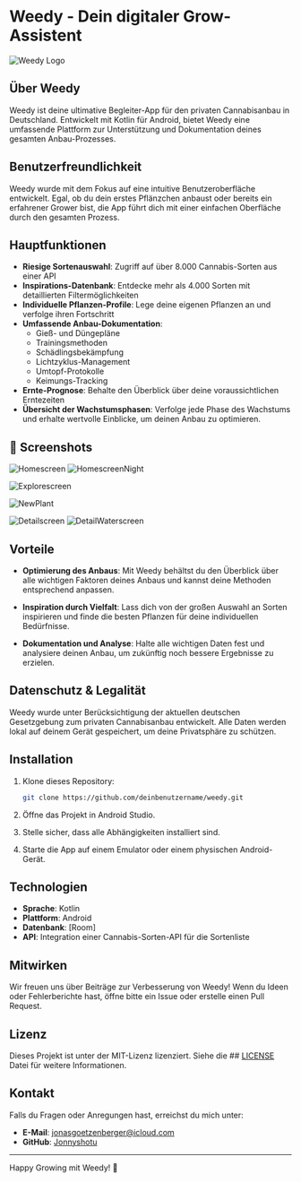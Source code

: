 # Weedy - Dein digitaler Grow-Assistent

![Weedy Logo](assets/Weedy.png)

## Über Weedy

Weedy ist deine ultimative Begleiter-App für den privaten Cannabisanbau in Deutschland. Entwickelt mit Kotlin für Android, bietet Weedy eine umfassende Plattform zur Unterstützung und Dokumentation deines gesamten Anbau-Prozesses.

## Benutzerfreundlichkeit

Weedy wurde mit dem Fokus auf eine intuitive Benutzeroberfläche entwickelt. Egal, ob du dein erstes Pflänzchen anbaust oder bereits ein erfahrener Grower bist, die App führt dich mit einer einfachen Oberfläche durch den gesamten Prozess.

## Hauptfunktionen

- **Riesige Sortenauswahl**: Zugriff auf über 8.000 Cannabis-Sorten aus einer API
- **Inspirations-Datenbank**: Entdecke mehr als 4.000 Sorten mit detaillierten Filtermöglichkeiten
- **Individuelle Pflanzen-Profile**: Lege deine eigenen Pflanzen an und verfolge ihren Fortschritt
- **Umfassende Anbau-Dokumentation**:
    - Gieß- und Düngepläne
    - Trainingsmethoden
    - Schädlingsbekämpfung
    - Lichtzyklus-Management
    - Umtopf-Protokolle
    - Keimungs-Tracking
- **Ernte-Prognose**: Behalte den Überblick über deine voraussichtlichen Erntezeiten
- **Übersicht der Wachstumsphasen**: Verfolge jede Phase des Wachstums und erhalte wertvolle Einblicke, um deinen Anbau zu optimieren.

## 📱 Screenshots

![Homescreen](assets/screenshot_home.png) ![HomescreenNight](assets/screenshot_home_night.png)

![Explorescreen](assets/screenshot_explore.png)

![NewPlant](assets/screenshot_newPlant.png)

![Detailscreen](assets/screenshot_detail.png) ![DetailWaterscreen](assets/screenshot_detailWater.png)

## Vorteile

- **Optimierung des Anbaus**: Mit Weedy behältst du den Überblick über alle wichtigen Faktoren deines Anbaus und kannst deine Methoden entsprechend anpassen.

- **Inspiration durch Vielfalt**: Lass dich von der großen Auswahl an Sorten inspirieren und finde die besten Pflanzen für deine individuellen Bedürfnisse.

- **Dokumentation und Analyse**: Halte alle wichtigen Daten fest und analysiere deinen Anbau, um zukünftig noch bessere Ergebnisse zu erzielen.

## Datenschutz & Legalität

Weedy wurde unter Berücksichtigung der aktuellen deutschen Gesetzgebung zum privaten Cannabisanbau entwickelt. Alle Daten werden lokal auf deinem Gerät gespeichert, um deine Privatsphäre zu schützen.

## Installation

1. Klone dieses Repository:
   ```bash
   git clone https://github.com/deinbenutzername/weedy.git
   ```

2. Öffne das Projekt in Android Studio.

3. Stelle sicher, dass alle Abhängigkeiten installiert sind.

4. Starte die App auf einem Emulator oder einem physischen Android-Gerät.

## Technologien

- **Sprache**: Kotlin
- **Plattform**: Android
- **Datenbank**: [Room] 
- **API**: Integration einer Cannabis-Sorten-API für die Sortenliste

## Mitwirken

Wir freuen uns über Beiträge zur Verbesserung von Weedy! Wenn du Ideen oder Fehlerberichte hast, öffne bitte ein Issue oder erstelle einen Pull Request.

## Lizenz

Dieses Projekt ist unter der MIT-Lizenz lizenziert. Siehe die ## [LICENSE](./LICENCE) Datei für weitere Informationen.

## Kontakt

Falls du Fragen oder Anregungen hast, erreichst du mich unter:

- **E-Mail**: jonasgoetzenberger@icloud.com
- **GitHub**: [Jonnyshotu](https://github.com/Jonnyshotu)

---


Happy Growing mit Weedy! 🌱